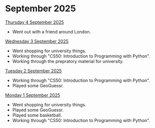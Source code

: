 # September 2025

<ins> Thursday 4 September 2025 </ins> <br>
+ Went out with a friend around London.

<ins> Wednesday 3 September 2025 </ins> <br>
+ Went shopping for university things.
+ Working through "CS50: Introduction to Programming with Python".
+ Working through the prepratory material for university.

<ins> Tuesday 2 September 2025 </ins> <br>
+ Working through "CS50: Introduction to Programming with Python".
+ Played some GeoGuessr.

<ins> Monday 1 September 2025 </ins> <br>
+ Went shopping for university things.
+ Played some GeoGuessr.
+ Played some basketball.
+ Working through "CS50: Introduction to Programming with Python".
